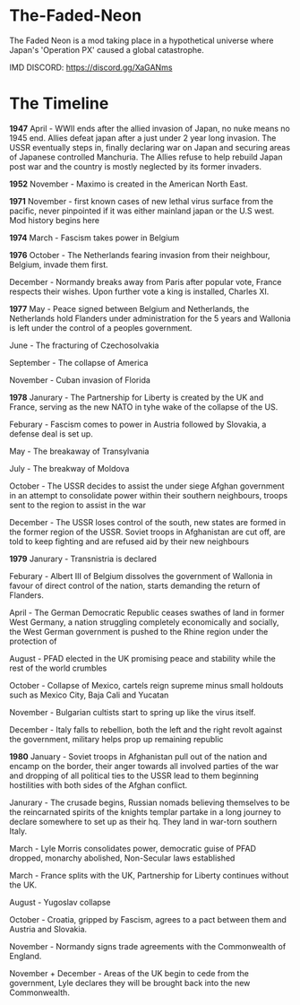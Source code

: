 # The-Faded-Neon
The Faded Neon is a mod taking place in a hypothetical universe where Japan's 'Operation PX' caused a global catastrophe.

IMD DISCORD: https://discord.gg/XaGANms

# The Timeline
**1947** 
April - WWII ends after the allied invasion of Japan, no nuke means no 1945 end. Allies defeat japan after a just under 2 year long invasion. The USSR eventually steps in, finally declaring war on Japan and securing areas of Japanese controlled Manchuria. The Allies refuse to help rebuild Japan post war and the country is mostly neglected by its former invaders.

**1952**
November - Maximo is created in the American North East.

**1971**
November - first known cases of new lethal virus surface from the pacific, never pinpointed if it was either mainland japan or the U.S west. Mod history begins here

**1974**
March - Fascism takes power in Belgium

**1976**
October - The Netherlands fearing invasion from their neighbour, Belgium, invade them first.

December - Normandy breaks away from Paris after popular vote, France respects their wishes. Upon further vote a king is installed, Charles XI.

**1977**
May - Peace signed between Belgium and Netherlands, the Netherlands hold Flanders under administration for the 5 years and Wallonia is left under the control of a peoples government.

June - The fracturing of Czechosolvakia

September - The collapse of America

November - Cuban invasion of Florida

**1978**
Janurary - The Partnership for Liberty is created by the UK and France, serving as the new NATO in tyhe wake of the collapse of the US.

Feburary - Fascism comes to power in Austria followed by Slovakia, a defense deal is set up.

May - The breakaway of Transylvania

July - The breakway of Moldova

October - The USSR decides to assist the under siege Afghan government in an attempt to consolidate power within their southern neighbours, troops sent to the region to assist in the war

December - The USSR loses control of the south, new states are formed in the former region of the USSR. Soviet troops in Afghanistan are cut off, are told to keep fighting and are refused aid by their new neighbours

**1979**
Janurary - Transnistria is declared

Feburary - Albert III of Belgium dissolves the government of Wallonia in favour of direct control of the nation, starts demanding the return of Flanders.

April - The German Democratic Republic ceases swathes of land in former West Germany, a nation struggling completely economically and socially, the West German government is pushed to the Rhine region under the protection of 

August - PFAD elected in the UK promising peace and stability while the rest of the world crumbles

October - Collapse of Mexico, cartels reign supreme minus small holdouts such as Mexico City, Baja Cali and Yucatan

November - Bulgarian cultists start to spring up like the virus itself.

December - Italy falls to rebellion, both the left and the right revolt against the government, military helps prop up remaining republic

**1980**
January - Soviet troops in Afghanistan pull out of the nation and encamp on the border, their anger towards all involved parties of the war and dropping of all political ties to the USSR lead to them beginning hostilities with both sides of the Afghan conflict.

Janurary - The crusade begins, Russian nomads believing themselves to be the reincarnated spirits of the knights templar partake in a long journey to declare somewhere to set up as their hq. They land in war-torn southern Italy.

March - Lyle Morris consolidates power, democratic guise of PFAD dropped, monarchy abolished, Non-Secular laws established

March - France splits with the UK, Partnership for Liberty continues without the UK.

August - Yugoslav collapse

October - Croatia, gripped by Fascism, agrees to a pact between them and Austria and Slovakia.

November - Normandy signs trade agreements with the Commonwealth of England.

November + December - Areas of the UK begin to cede from the government, Lyle declares they will be brought back into the new Commonwealth.

